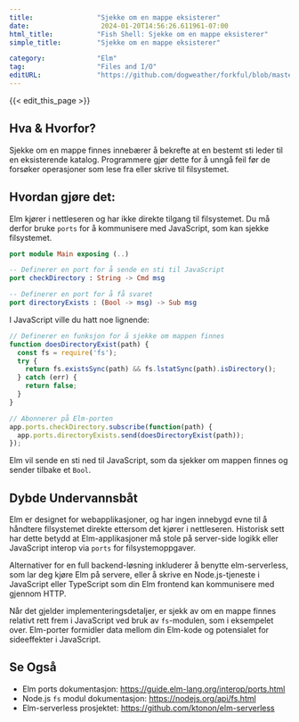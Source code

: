 ```yaml
---
title:                "Sjekke om en mappe eksisterer"
date:                  2024-01-20T14:56:26.611961-07:00
html_title:           "Fish Shell: Sjekke om en mappe eksisterer"
simple_title:         "Sjekke om en mappe eksisterer"

category:             "Elm"
tag:                  "Files and I/O"
editURL:              "https://github.com/dogweather/forkful/blob/master/content/no/elm/checking-if-a-directory-exists.md"
---
```


{{< edit_this_page >}}

## Hva & Hvorfor?
Sjekke om en mappe finnes innebærer å bekrefte at en bestemt sti leder til en eksisterende katalog. Programmere gjør dette for å unngå feil før de forsøker operasjoner som lese fra eller skrive til filsystemet.

## Hvordan gjøre det:
Elm kjører i nettleseren og har ikke direkte tilgang til filsystemet. Du må derfor bruke `ports` for å kommunisere med JavaScript, som kan sjekke filsystemet.

```Elm
port module Main exposing (..)

-- Definerer en port for å sende en sti til JavaScript
port checkDirectory : String -> Cmd msg

-- Definerer en port for å få svaret
port directoryExists : (Bool -> msg) -> Sub msg
```

I JavaScript ville du hatt noe lignende:

```JavaScript
// Definerer en funksjon for å sjekke om mappen finnes
function doesDirectoryExist(path) {
  const fs = require('fs');
  try {
    return fs.existsSync(path) && fs.lstatSync(path).isDirectory();
  } catch (err) {
    return false;
  }
}

// Abonnerer på Elm-porten
app.ports.checkDirectory.subscribe(function(path) {
  app.ports.directoryExists.send(doesDirectoryExist(path));
});
```

Elm vil sende en sti ned til JavaScript, som da sjekker om mappen finnes og sender tilbake et `Bool`.

## Dybde Undervannsbåt
Elm er designet for webapplikasjoner, og har ingen innebygd evne til å håndtere filsystemet direkte ettersom det kjører i nettleseren. Historisk sett har dette betydd at Elm-applikasjoner må stole på server-side logikk eller JavaScript interop via `ports` for filsystemoppgaver.

Alternativer for en full backend-løsning inkluderer å benytte elm-serverless, som lar deg kjøre Elm på servere, eller å skrive en Node.js-tjeneste i JavaScript eller TypeScript som din Elm frontend kan kommunisere med gjennom HTTP.

Når det gjelder implementeringsdetaljer, er sjekk av om en mappe finnes relativt rett frem i JavaScript ved bruk av `fs`-modulen, som i eksempelet over. Elm-porter formidler data mellom din Elm-kode og potensialet for sideeffekter i JavaScript.

## Se Også
- Elm ports dokumentasjon: https://guide.elm-lang.org/interop/ports.html
- Node.js `fs` modul dokumentasjon: https://nodejs.org/api/fs.html
- Elm-serverless prosjektet: https://github.com/ktonon/elm-serverless
